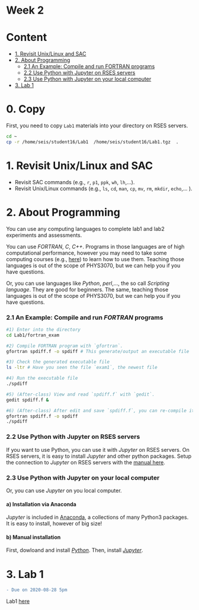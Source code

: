 Week 2
======

# Content
- [1. Revisit Unix/Linux and SAC](https://github.com/sheng09/PHYS3070-2020/blob/master/Week2/README.md#1-revisit-unixlinux-and-sac)
- [2. About Programming](https://github.com/sheng09/PHYS3070-2020/blob/master/Week2/README.md#2-about-programming)
  - [2.1 An Example: Compile and run FORTRAN programs](https://github.com/sheng09/PHYS3070-2020/blob/master/Week2/README.md#21-an-example-compile-and-run-fortran-programs)
  - [2.2 Use Python with Jupyter on RSES servers](https://github.com/sheng09/PHYS3070-2020/blob/master/Week2/README.md#22-use-python-with-jupyter-on-rses-servers)
  - [2.3 Use Python with Jupyter on your local computer](https://github.com/sheng09/PHYS3070-2020/blob/master/Week2/README.md#23-use-python-with-jupyter-on-your-local-computer)
- [3. Lab 1](https://github.com/sheng09/PHYS3070-2020/tree/master/Week2#3-lab-1)

# 0. Copy
First, you need to copy `Lab1` materials into your directory on RSES servers.
```bash
cd ~
cp -r /home/seis/student16/Lab1  /home/seis/student16/Lab1.tgz  .
```

# 1. Revisit Unix/Linux and SAC
- Revisit SAC commands (e.g., `r`, `p1`, `ppk`, `wh`, `lh`,...).
- Revisit Unix/Linux commands (e.g., `ls`, `cd`, `man`, `cp`, `mv`, `rm`, `mkdir`, `echo`,... ).

# 2. About Programming
You can use any computing languages to complete lab1 and lab2 experiments and assessments. 

You can use *FORTRAN*, *C*, *C++*. Programs in those languages are of high computational performance, however you may need to take some computing courses (e.g., [here](https://www.coursera.org/learn/c-for-everyone)) to learn how to use them. Teaching those languages is out of the scope of PHYS3070, but we can help you if you have questions.

Or, you can use languages like *Python*, *perl*,..., the so call *Scripting language*. They are good for beginners. The same, teaching those languages is out of the scope of PHYS3070, but we can help you if you have questions.

### 2.1 An Example: Compile and run *FORTRAN* programs
```bash
#1) Enter into the directory 
cd Lab1/fortran_exam

#2) Compile FORTRAN program with `gfortran`. 
gfortran spdiff.f -o spdiff # This generate/output an executable file `exam1`

#3) Check the generated executable file
ls -ltr # Have you seen the file `exam1`, the newest file

#4) Run the executable file
./spdiff

#5) (After-class) View and read `spdiff.f` with `gedit`.
gedit spdiff.f &

#6) (After-class) After edit and save `spdiff.f`, you can re-compile it and run it.
gfortran spdiff.f -o spdiff
./spdiff
```

### 2.2 Use Python with Jupyter on RSES servers
If you want to use Python, you can use it with *Jupyter* on RSES servers. On RSES servers, it is easy to install *Jupyter* and other python packages. Setup the connection to *Jupyter* on RSES servers with the [manual here](https://github.com/sheng09/PHYS3070-2020/blob/master/Week2/Connect-Jupyter.md#connect-to-remote-jupyter-server-from-your-computer).

### 2.3 Use Python with Jupyter on your local computer
Or, you can use *Jupyter* on you local computer.

#### a) Installation via Anaconda
*Jupyter* is included in [Anaconda](https://www.anaconda.com/), a collections of many Python3 packages. It is easy to install, however of big size!

#### b) Manual installation
First, dowloand and install [*Python*](https://www.python.org/downloads/). Then, install [*Jupyter*](https://jupyter.org/install).

# 3. Lab 1
```diff
- Due on 2020-08-28 5pm
```
 Lab1 [here](https://github.com/sheng09/PHYS3070-2020/blob/master/Week2/Lab1.md#lab-exercise-1-location-of-a-local-earthquake)


